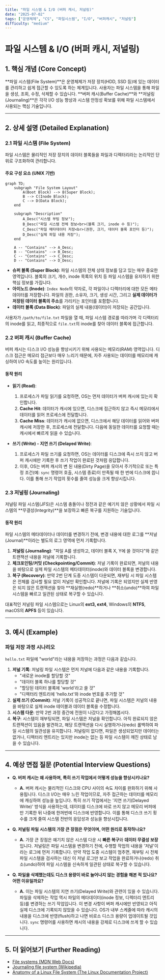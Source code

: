 ```yaml
---
title: "파일 시스템 & I/O (버퍼 캐시, 저널링)"
date: "2025-07-02"
tags: ["운영체제", "CS", "파일시스템", "I/O", "버퍼캐시", "저널링"]
difficulty: "medium"
---
```


# 파일 시스템 & I/O (버퍼 캐시, 저널링)

## 1. 핵심 개념 (Core Concept)

**파일 시스템(File System)**은 운영체제가 저장 장치(HDD, SSD 등)에 있는 데이터를 관리하고 쉽게 접근할 수 있도록 하는 체계입니다. 사용자는 파일 시스템을 통해 파일을 생성, 조회, 수정, 삭제할 수 있습니다. **버퍼 캐시(Buffer Cache)**와 **저널링(Journaling)**은 각각 I/O 성능 향상과 시스템 안정성 확보를 위해 파일 시스템에서 사용되는 핵심 기술입니다.

---

## 2. 상세 설명 (Detailed Explanation)

### 2.1 파일 시스템 (File System)

파일 시스템은 물리적인 저장 장치의 데이터 블록들을 파일과 디렉터리라는 논리적인 단위로 구조화하여 관리합니다.

#### 주요 구성 요소 (UNIX 기반)

```mermaid
graph TD;
    subgraph "File System Layout"
        A(Boot Block) --> B(Super Block);
        B --> C(Inode Block);
        C --> D(Data Block);
    end

    subgraph "Description"
        A_Desc("시스템 부팅 정보");
        B_Desc("파일 시스템 전체 정보<br>(블록 크기, inode 수 등)");
        C_Desc("파일 메타데이터 저장<br>(권한, 크기, 데이터 블록 포인터 등)");
        D_Desc("실제 파일 내용 저장");
    end

    A -- "Contains" --> A_Desc;
    B -- "Contains" --> B_Desc;
    C -- "Contains" --> C_Desc;
    D -- "Contains" --> D_Desc;
```

*   **슈퍼 블록 (Super Block)**: 파일 시스템의 전체 상태 정보를 담고 있는 매우 중요한 영역입니다. 블록의 크기, 개수, inode 목록의 위치 등 파일 시스템을 유지하기 위한 핵심 정보를 가집니다.
*   **아이노드 (Inode)**: `Index Node`의 약자로, 각 파일이나 디렉터리에 대한 모든 메타데이터를 저장합니다. 파일의 권한, 소유자, 크기, 생성 시간, 그리고 **실제 데이터가 저장된 데이터 블록의 주소**를 가리키는 포인터를 포함합니다.
*   **데이터 블록 (Data Block)**: 파일의 실제 내용(데이터)이 저장되는 공간입니다.

사용자가 `/path/to/file.txt` 파일을 열 때, 파일 시스템    경로를 따라가며 각 디렉터리의 inode를 읽고, 최종적으로 `file.txt`의 inode를 찾아 데이터 블록에 접근합니다.

### 2.2 버퍼 캐시 (Buffer Cache)

버퍼 캐시는 디스크 I/O 성능을 향상시키기 위해 사용되는 메모리(RAM) 영역입니다. 디스크 접근은 메모리 접근보다 매우 느리기 때문에, 자주 사용되는 데이터를 메모리에 캐싱하여 I/O 속도를 높이는 원리입니다.

#### 동작 원리

*   **읽기 (Read)**:
    1.  프로세스가 파일 읽기를 요청하면, OS는 먼저 데이터가 버퍼 캐시에 있는지 확인합니다.
    2.  **Cache Hit**: 데이터가 캐시에 있으면, 디스크에 접근하지 않고 즉시 메모리에서 데이터를 읽어 프로세스에 전달합니다.
    3.  **Cache Miss**: 데이터가 캐시에 없으면, 디스크에서 해당 데이터를 읽어와 버퍼 캐시에 저장한 후, 프로세스에 전달합니다. 다음에 동일한 데이터를 요청할 때는 캐시에서 빠르게 읽을 수 있습니다.

*   **쓰기 (Write) - 지연 쓰기 (Delayed Write)**:
    1.  프로세스가 파일 쓰기를 요청하면, OS는 데이터를 디스크에 즉시 쓰지 않고 버퍼 캐시에만 기록한 후 쓰기 작업이 완료된 것처럼 응답합니다.
    2.  이후, OS는 버퍼 캐시의 변   된 내용(Dirty Page)을 모아서 주기적으로 또는 특정 조건(예: `sync` 명령어 호출, 시스템 종료)이 만족될 때 한 번에 디스크에 씁니다. 이를 통해 쓰기 작업의 횟수를 줄여 성능을 크게 향상시킵니다.

### 2.3 저널링 (Journaling)

저널링 파일 시스템(JFS)은 시스템 충돌이나 정전과 같은 예기치 않은 상황에서 파일 시스템의 **무결성(Integrity)**을 보장하고 빠른 복구를 지원하는 기술입니다.

#### 동작 원리

파일 시스템의 메타데이터나 데이터를 변경하기 전에, 변경 내용에 대한 로그를 **저널(Journal)**이라는 별도의 로그 영역에 먼저 기록합니다.

1.  **저널링 (Journaling)**: "파일 A를 생성하고, 데이터 블록 X, Y에 쓸 것이다"와 같은 트랜잭션 내용을 저널에 기록합니다.
2.  **체크포인팅/커밋 (Checkpointing/Commit)**: 저널 기록이 완료되면, 저널의 내용을 바탕으로 실제 파일 시스템의 메타데이터(inode)와 데이터 블록을 변경합니다.
3.  **복구 (Recovery)**: 만약 2번 단계 도중 시스템이 다운되면, 재부팅 시 파일 시스템은 전체를 검사할 필요 없이 저널만 확인합니다. 저널에 기록은 되었지만 실제 반영은 되지 않은 트랜잭션을 찾아 **재실행(redo)**하거나 **취소(undo)**하여 파일 시스템을 빠르고 일관된 상태로 복구할 수 있습니다.

대표적인 저널링 파일 시스템으로는 Linux의 **ext3, ext4**, Windows의 **NTFS**, macOS의 **APFS** 등이 있습니다.

---

## 3. 예시 (Example)

### 파일 저장 과정 시나리오

`hello.txt` 파일에 "world"라는 내용을 저장하는 과정은 다음과 같습니다.

1.  **저널 기록**: 저널링 파일 시스템은 먼저 저널에 다음과 같은 내용을 기록합니다.
    *   "새로운 inode를 할당할 것"
    *   "데이터 블록 하나를 할당할 것"
    *   "할당된 데이터 블록에 'world'라고 쓸 것"
    *   "디렉터리 엔트리에 'hello.txt'와 inode 번호를 추가할 것"
2.  **실제 쓰기 (Commit)**: 저널 기록이 성공적으로 끝나면, 파일 시스템은 저널의 내용을 바탕으로 실제 inode 테이블과 데이터 블록을 수정합니다.
3.  **시스템 다운**: 만약 2번 과정 중간에 전원이 나갔다고 가정해봅시다.
4.  **복구**: 시스템이 재부팅되면, 파일 시스템은 저널을 확인합니다. 아직 완료되지 않은 트랜잭션이 있음을 발견하고, 해당 트랜잭션을 다시 실행하거나(redo) 롤백하여 파일 시스템의 일관성을 유지합니다. 저널링이 없다면, 파일은 생성되었지만 데이터는 없거나, 디렉터리 엔트리는 있지만 inode는 없는 등 파일 시스템이 깨진 상태로 남을 수 있습니다.

---

## 4. 예상 면접 질문 (Potential Interview Questions)

*   **Q. 버퍼 캐시는 왜 사용하며, 특히 쓰기 작업에서 어떻게 성능을 향상시키나요?**
    *   **A.** 버퍼 캐시는 물리적인 디스크와 CPU 사이의 속도 차이를 완화하기 위해 사용됩니다. 디스크 I/O는 매우 느린 작업이므로, 자주 접근하는 데이터를 메모리에 캐싱하여 성능을 높입니다. 특히 쓰기 작업에서는 '지연 쓰기(Delayed Write)' 방식을 사용하는데, 데이터를 디스크에 바로 쓰지 않고 메모리 버퍼에만 기록한 뒤 나중에 한꺼번에 디스크에 반영합니다. 이를 통해 디스크 쓰기 횟수를 크게 줄여 시스템 전반의 응답성과 성능을 향상시킵니다.

*   **Q. 저널링 파일 시스템의 가장 큰 장점은 무엇이며, 어떤 원리로 동작하나요?**
    *   **A.** 가장 큰 장점은 예기치 않은 시스템 다운 시 **빠른 복구**와 **데이터 무결성 보장**입니다. 저널링은 파일 시스템을 변경하기 전에, 수행할 작업의 내용을 '저널'이라는 로그에 먼저 기록합니다. 만약 작업 도중 시스템이 멈추면, 재부팅 시 전체 파일 시스템을 검사하는 대신 이 저널 로그만 보고 작업을 완료하거나(redo) 취소(undo)하여 파일 시스템을 신속하게 일관된 상태로 복구할 수 있습니다.

*   **Q. 파일을 삭제했는데도 디스크 용량이 바로 늘어나지 않는 경험을 해본 적 있나요? 어떤 이유일까요?**
    *   **A.** 이는 파일 시스템의 지연 쓰기(Delayed Write)와 관련이 있을 수 있습니다. 파일을 삭제하는 작업 역시 파일의 메타데이터(inode 정보, 디렉터리 엔트리 등)를 변경하는 쓰기 작업입니다. 이 변경 사항이 버퍼 캐시에만 반영되고 아직 실제 디스크에 기록되지 않았을 수 있습니다. OS가 내부 스케줄에 따라 캐시의 내용을 디스크에 반영(flush)하고 나면 비로소 디스크 용량이 업데이트될 것입니다. `sync` 명령어를 사용하면 캐시의 내용을 강제로 디스크에 쓰게 할 수 있습니다.

---

## 5. 더 읽어보기 (Further Reading)

*   [File systems (MDN Web Docs)](https://developer.mozilla.org/en-US/docs/Glossary/File_system)
*   [Journaling file system (Wikipedia)](https://en.wikipedia.org/wiki/Journaling_file_system)
*   [Anatomy of a Linux File System (The Linux Documentation Project)](https://tldp.org/LDP/sag/html/filesystems.html)